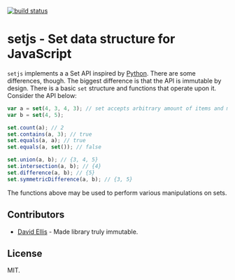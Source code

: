[![build status](https://secure.travis-ci.org/bebraw/setjs.png)](http://travis-ci.org/bebraw/setjs)

# setjs - Set data structure for JavaScript

`setjs` implements a a Set API inspired by [Python](http://docs.python.org/2/library/stdtypes.html#set). There are some differences, though. The biggest difference is that the API is immutable by design. There is a basic `set` structure and functions that operate upon it. Consider the API below:

```js
var a = set(4, 3, 4, 3); // set accepts arbitrary amount of items and may be empty
var b = set(4, 5);

set.count(a); // 2
set.contains(a, 3); // true
set.equals(a, a); // true
set.equals(a, set()); // false

set.union(a, b); // {3, 4, 5}
set.intersection(a, b); // {4}
set.difference(a, b); // {5}
set.symmetricDifference(a, b); // {3, 5}
```

The functions above may be used to perform various manipulations on sets.

## Contributors

* [David Ellis](https://github.com/dfellis) - Made library truly immutable.

## License

MIT.
